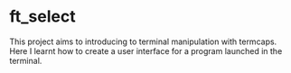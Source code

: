 # ft_select
This project aims to introducing to terminal manipulation with termcaps. Here I learnt how to create a user interface for a program launched in the terminal.
